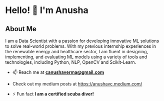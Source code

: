 # Hello! 👋 I'm Anusha

## About Me
I am a Data Scientist with a passion for developing innovative ML solutions to solve real-world problems. With my previous internship experiences in the renewable energy and healthcare sector, I am fluent in designing, implementing, and evaluating ML models using a variety of tools and technologies, including Python, NLP, OpenCV and Scikit-Learn. 

- 📫 Reach me at **canushaverma@gmail.com**

- Check out my medium posts at https://anushavc.medium.com/

- ⚡ Fun fact **I am a certified scuba diver!**
